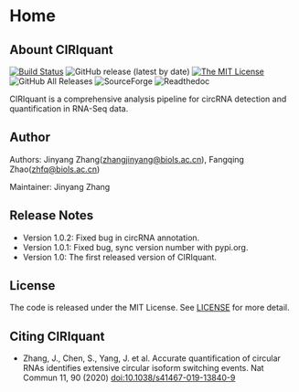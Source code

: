 # Home

## Abount CIRIquant

[![Build Status](https://travis-ci.com/Kevinzjy/CIRIquant.svg?branch=master)](https://travis-ci.com/Kevinzjy/CIRIquant)
![GitHub release (latest by date)](https://img.shields.io/github/v/release/Kevinzjy/CIRIquant)
[![The MIT License](https://img.shields.io/badge/license-MIT-orange.svg)](https://github.com/Kevinzjy/CIRIquant/blob/master/LICENSE)
![GitHub All Releases](https://img.shields.io/github/downloads/Kevinzjy/CIRIquant/total)
![SourceForge](https://img.shields.io/sourceforge/dm/ciri/CIRIquant)
![Readthedoc](https://readthedocs.org/projects/ciriquant-cookbook/badge/?version=latest)


CIRIquant is a comprehensive analysis pipeline for circRNA detection and quantification in RNA-Seq data.

## Author ###

Authors: Jinyang Zhang(zhangjinyang@biols.ac.cn), Fangqing Zhao(zhfq@biols.ac.cn)

Maintainer: Jinyang Zhang

## Release Notes ###

- Version 1.0.2: Fixed bug in circRNA annotation.
- Version 1.0.1: Fixed bug, sync version number with pypi.org.
- Version 1.0: The first released version of CIRIquant.

## License ###

The code is released under the MIT License. See [LICENSE](https://github.com/Kevinzjy/CIRIquant/blob/master/LICENSE) for more detail.

## Citing CIRIquant

- Zhang, J., Chen, S., Yang, J. et al. Accurate quantification of circular RNAs identifies extensive circular isoform switching events. Nat Commun 11, 90 (2020) [doi:10.1038/s41467-019-13840-9](https://doi.org/10.1038/s41467-019-13840-9)
